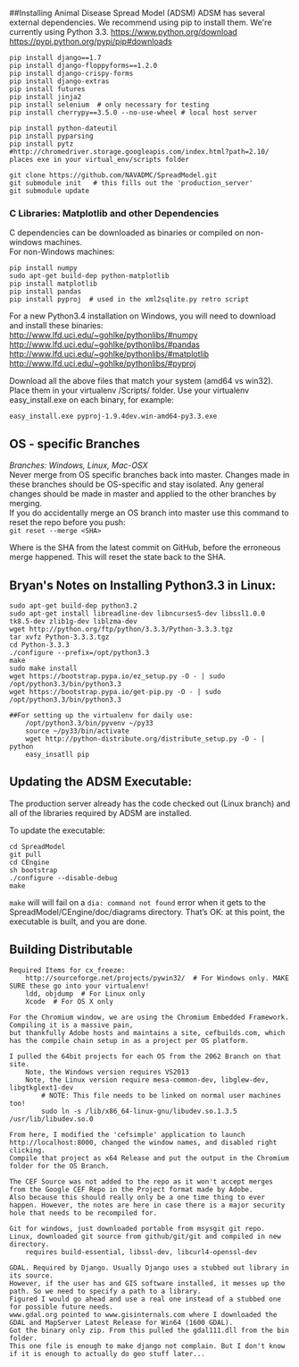 ##Installing Animal Disease Spread Model (ADSM)
ADSM has several external dependencies.  We recommend using pip to install them.  We're currently using Python 3.3.
https://www.python.org/download
https://pypi.python.org/pypi/pip#downloads

    pip install django==1.7
    pip install django-floppyforms==1.2.0
    pip install django-crispy-forms
    pip install django-extras
    pip install futures
    pip install jinja2
    pip install selenium  # only necessary for testing
    pip install cherrypy==3.5.0 --no-use-wheel # local host server

    pip install python-dateutil  
    pip install pyparsing  
    pip install pytz  
    #http://chromedriver.storage.googleapis.com/index.html?path=2.10/  places exe in your virtual_env/scripts folder

    git clone https://github.com/NAVADMC/SpreadModel.git
    git submodule init   # this fills out the 'production_server'
    git submodule update
    

### C Libraries: Matplotlib and other Dependencies
C dependencies can be downloaded as binaries or compiled on non-windows machines.  
For non-Windows machines:

    pip install numpy
    sudo apt-get build-dep python-matplotlib
    pip install matplotlib
    pip install pandas
    pip install pyproj  # used in the xml2sqlite.py retro script

For a new Python3.4 installation on Windows, you will need to download and install these binaries:  
http://www.lfd.uci.edu/~gohlke/pythonlibs/#numpy  
http://www.lfd.uci.edu/~gohlke/pythonlibs/#pandas  
http://www.lfd.uci.edu/~gohlke/pythonlibs/#matplotlib  
http://www.lfd.uci.edu/~gohlke/pythonlibs/#pyproj

Download all the above files that match your system (amd64 vs win32).  Place them in your virtualenv /Scripts/ folder.
Use your virtualenv easy_install.exe on each binary, for example:

    easy_install.exe pyproj-1.9.4dev.win-amd64-py3.3.exe


## OS - specific Branches
_Branches: Windows, Linux, Mac-OSX_  
Never merge from OS specific branches back into master.  Changes made in these branches should be OS-specific and stay isolated.  Any general changes should be made in master and applied to the other branches by merging.  
If you do accidentally merge an OS branch into master use this command to reset the repo before you push:  
`git reset --merge <SHA>`  

Where <SHA> is the SHA from the latest commit on GitHub, before the erroneous merge happened.  This will reset the state back to the SHA.


## Bryan's Notes on Installing Python3.3 in Linux:
    sudo apt-get build-dep python3.2
    sudo apt-get install libreadline-dev libncurses5-dev libssl1.0.0 tk8.5-dev zlib1g-dev liblzma-dev
    wget http://python.org/ftp/python/3.3.3/Python-3.3.3.tgz
    tar xvfz Python-3.3.3.tgz
    cd Python-3.3.3
    ./configure --prefix=/opt/python3.3
    make
    sudo make install
    wget https://bootstrap.pypa.io/ez_setup.py -O - | sudo /opt/python3.3/bin/python3.3
    wget https://bootstrap.pypa.io/get-pip.py -O - | sudo /opt/python3.3/bin/python3.3

    ##For setting up the virtualenv for daily use:
        /opt/python3.3/bin/pyvenv ~/py33
        source ~/py33/bin/activate
        wget http://python-distribute.org/distribute_setup.py -O - | python
        easy_insatll pip

## Updating the ADSM Executable:
The production server already has the code checked out (Linux branch) and all
of the libraries required by ADSM are installed.

To update the executable:

    cd SpreadModel
    git pull
    cd CEngine
    sh bootstrap
    ./configure --disable-debug
    make

`make` will will fail on a `dia: command not found` error when it gets to the SpreadModel/CEngine/doc/diagrams directory.  That’s OK: at this point, the executable is built, and you are done.

## Building Distributable
    Required Items for cx_freeze:
        http://sourceforge.net/projects/pywin32/  # For Windows only. MAKE SURE these go into your virtualenv!
        ldd, objdump  # For Linux only
        Xcode  # For OS X only

    For the Chromium window, we are using the Chromium Embedded Framework. Compiling it is a massive pain,
    but thankfully Adobe hosts and maintains a site, cefbuilds.com, which has the compile chain setup in as a project per OS platform.

    I pulled the 64bit projects for each OS from the 2062 Branch on that site.
        Note, the Windows version requires VS2013
        Note, the Linux version require mesa-common-dev, libglew-dev, libgtkglext1-dev
            # NOTE: This file needs to be linked on normal user machines too!
            sudo ln -s /lib/x86_64-linux-gnu/libudev.so.1.3.5 /usr/lib/libudev.so.0

    From here, I modified the 'cefsimple' application to launch http://localhost:8000, changed the window names, and disabled right clicking.
    Compile that project as x64 Release and put the output in the Chromium folder for the OS Branch.

    The CEF Source was not added to the repo as it won't accept merges from the Google CEF Repo in the Project format made by Adobe.
    Also because this should really only be a one time thing to ever happen. However, the notes are here in case there is a major security hole that needs to be recompiled for.

    Git for windows, just downloaded portable from msysgit git repo.
    Linux, downloaded git source from github/git/git and compiled in new directory.
        requires build-essential, libssl-dev, libcurl4-openssl-dev

    GDAL. Required by Django. Usually Django uses a stubbed out library in its source.
    However, if the user has and GIS software installed, it messes up the path. So we need to specify a path to a library.
    Figured I would go ahead and use a real one instead of a stubbed one for possible future needs.
    www.gdal.org pointed to www.gisinternals.com where I downloaded the GDAL and MapServer Latest Release for Win64 (1600 GDAL).
    Got the binary only zip. From this pulled the gdal111.dll from the bin folder.
    This one file is enough to make django not complain. But I don't know if it is enough to actually do geo stuff later...

